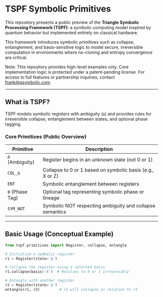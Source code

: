 # TSPF Symbolic Primitives

This repository presents a public preview of the **Triangle Symbolic Processing Framework (TSPF)**: a symbolic computing model inspired by quantum behavior but implemented entirely on classical hardware.

This framework introduces symbolic primitives such as collapse, entanglement, and basis-sensitive logic to model secure, irreversible computation in environments where no-cloning and entropy convergence are critical.

Note: This repository provides high-level examples only. Core implementation logic is protected under a patent-pending license. For access to full features or partnership inquiries, contact [frank@qsymbolic.com](mailto:frank@qsymbolic.com).

---

## What is TSPF?

TSPF models symbolic registers with ambiguity (`∆`) and provides rules for irreversible collapse, entanglement between states, and optional phase tagging.

### Core Primitives (Public Overview)

| Primitive       | Description                                                  |
|----------------|--------------------------------------------------------------|
| `∆` (Ambiguity) | Register begins in an unknown state (not 0 or 1)            |
| `COL_∆`         | Collapse to 0 or 1 based on symbolic basis (e.g., X or Z)   |
| `ENT`           | Symbolic entanglement between registers                     |
| `θ` (Phase Tag) | Optional tag representing symbolic phase or lineage         |
| `SYM_NOT`       | Symbolic NOT respecting ambiguity and collapse semantics    |

---

## Basic Usage (Conceptual Example)

```python
from tspf.primitives import Register, collapse, entangle

# Initialize a symbolic register
r1 = Register(state='∆')

# Collapse the register using a selected basis
r1.collapse(basis='X')  # Resolves to 0 or 1 irreversibly

# Entangle with another register
r2 = Register(state='∆')
entangle(r1, r2)         # r2 will collapse in relation to r1
